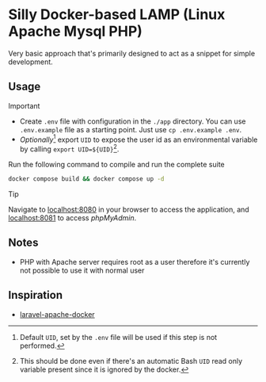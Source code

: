 # Silly Docker-based LAMP (Linux Apache Mysql PHP)

Very basic approach that's primarily designed to act as a snippet for simple development.

## Usage

> [!IMPORTANT]
>
> - Create `.env` file with configuration in the `./app` directory. You can use `.env.example` file as a starting point. Just use `cp .env.example .env`.
> - *Optionally*[^1] export `UID` to expose the user id as an environmental variable by calling `export UID=${UID}`[^2].

Run the following command to compile and run the complete suite

```sh
docker compose build && docker compose up -d
```

> [!TIP]
>
> Navigate to [localhost:8080](localhost:8080) in your browser to access the application, and [localhost:8081](localhost:8081) to access *phpMyAdmin*.

[^1]: Default `UID`, set by the `.env` file will be used if this step is not performed.  
[^2]: This should be done even if there's an automatic Bash `UID` read only variable present since it is ignored by the docker.

## Notes

- PHP with Apache server requires root as a user therefore it's currently not possible to use it with normal user

## Inspiration

- [laravel-apache-docker](https://github.com/veevidify/laravel-apache-docker/tree/master)
